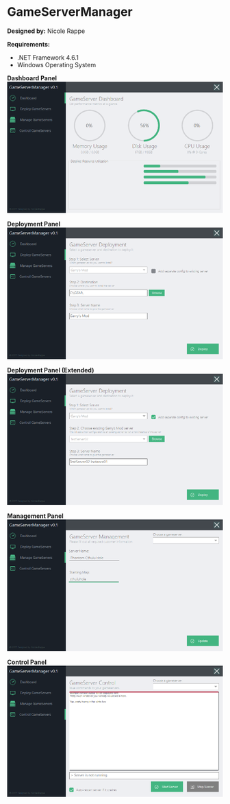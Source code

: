 # GameServerManager #
**Designed by:** Nicole Rappe

**Requirements:**
* .NET Framework 4.6.1
* Windows Operating System

**Dashboard Panel**
![ScreenShot](Screenshots/Screenshot01.png)

**Deployment Panel**
![ScreenShot](Screenshots/Instance01.PNG)

**Deployment Panel (Extended)**
![ScreenShot](Screenshots/Instance02.PNG)

**Management Panel**
![ScreenShot](Screenshots/Screenshot04.png)

**Control Panel**
![ScreenShot](Screenshots/Screenshot05.png)
